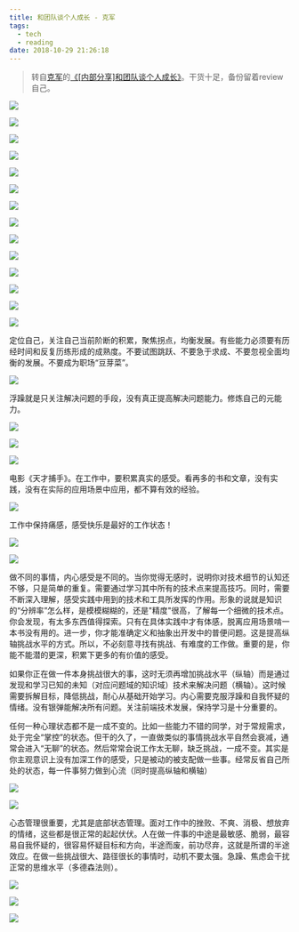 ```yaml
---
title: 和团队谈个人成长 - 克军
tags:
  - tech
  - reading
date: 2018-10-29 21:26:18
---
```


> 转自[克军](https://weibo.com/kejunz)的[《[内部分享]和团队谈个人成长》](https://weibo.com/ttarticle/p/show?id=2309404300456787613157)。干货十足，备份留着review自己。

![](https://r.sinaimg.cn/large/article/011f65a8cc93a1a6a80a7b9c40bd581e)

![](https://r.sinaimg.cn/large/article/862ad46cbf579f89e1f1317b24ee3eba)

![](https://r.sinaimg.cn/large/article/d043f0d78476db20d38d73a25e78d713)

![](https://r.sinaimg.cn/large/article/5bbd2769178ee502073b39447e4ebec2)

![](https://r.sinaimg.cn/large/article/33ffcfb2efb98468d31c4b75a0faf84d)

![](https://r.sinaimg.cn/large/article/5f21ea42a876524f209dc82e2f503241)

![](https://r.sinaimg.cn/large/article/7c01a284af4525535a2d0baf89ea7673)

![](https://r.sinaimg.cn/large/article/5535dffa63e43388150471b8dcc77405)

![](https://r.sinaimg.cn/large/article/215adf173d52e4b769a2f877bfa08d58)

![](https://r.sinaimg.cn/large/article/7d362681f9ab38a50e4ed7f022dd1a96)

![](https://r.sinaimg.cn/large/article/ce380011976dc9e90518822f68d4d6b7)

![](https://r.sinaimg.cn/large/article/8960414620b32d2a280c58d8c25ba3c5)

![](https://r.sinaimg.cn/large/article/ed5b8339adfd7e92979712b455b93248)

![](https://r.sinaimg.cn/large/article/5e2efcb70d2d70e1a1777cfd171fcc29)

定位自己，关注自己当前阶断的积累，聚焦拐点，均衡发展。有些能力必须要有历经时间和反复历练形成的成熟度。不要试图跳跃、不要急于求成、不要忽视全面均衡的发展。不要成为职场“豆芽菜”。

![](https://r.sinaimg.cn/large/article/53ac1ac8fbb07f7fc8ac0a1acdaa5e85)

浮躁就是只关注解决问题的手段，没有真正提高解决问题能力。修炼自己的元能力。

![](https://r.sinaimg.cn/large/article/3006c39f383ee0065fd39715ac3e524c)

![](https://r.sinaimg.cn/large/article/c55aac0f3bd77b98408e8f35dced2be6)

![](https://r.sinaimg.cn/large/article/3818d4739931bf12ae8c7eae483cbbce)

电影《天才捕手》。在工作中，要积累真实的感受。看再多的书和文章，没有实践，没有在实际的应用场景中应用，都不算有效的经验。

![](https://r.sinaimg.cn/large/article/8482e7b6abb3e3729bab0aeb3acf503c)

工作中保持痛感，感受快乐是最好的工作状态！

![](https://r.sinaimg.cn/large/article/d151d83aa7d7c3edfc4c34f839474d95)

![](https://r.sinaimg.cn/large/article/5e36034d0182dbcbe69963a8f7ec3402)

做不同的事情，内心感受是不同的。当你觉得无感时，说明你对技术细节的认知还不够，只是简单的重复。需要通过学习其中所有的技术点来提高技巧。同时，需要不断深入理解，感受实践中用到的技术和工具所发挥的作用。形象的说就是知识的“分辨率”怎么样，是模模糊糊的，还是"精度"很高，了解每一个细微的技术点。你会发现，有太多东西值得探索。只有在具体实践中才有体感，脱离应用场景啃一本书没有用的。进一步，你才能准确定义和抽象出开发中的普便问题。这是提高纵轴挑战水平的方式。所以，不必刻意寻找有挑战、有难度的工作做。重要的是，你能不能潜的更深，积累下更多的有价值的感受。

如果你正在做一件本身挑战很大的事，这时无须再增加挑战水平（纵轴）而是通过发现和学习已知的未知（对应问题域的知识域）技术来解决问题（横轴）。这时候需要拆解目标，降低挑战，耐心从基础开始学习。内心需要克服浮躁和自我怀疑的情绪。没有银弹能解决所有问题。关注前端技术发展，保持学习是十分重要的。

任何一种心理状态都不是一成不变的。比如一些能力不错的同学，对于常规需求，处于完全“掌控”的状态。但干的久了，一直做类似的事情挑战水平自然会衰减，通常会进入“无聊”的状态。然后常常会说工作太无聊，缺乏挑战，一成不变。其实是你主观意识上没有加深工作的感受，只是被动的被支配做一些事。经常反省自己所处的状态，每一件事努力做到心流（同时提高纵轴和横轴）

![](https://r.sinaimg.cn/large/article/05e8c1bcc2dfbcb6d71f9764ab09e962)

![](https://r.sinaimg.cn/large/article/077b5e1641644e21895c71bd326612fd)

心态管理很重要，尤其是底部状态管理。面对工作中的挫败、不爽、消极、想放弃的情绪，这些都是很正常的起起伏伏。人在做一件事的中途是最敏感、脆弱，最容易自我怀疑的，很容易怀疑目标和方向，半途而废，前功尽弃，这就是所谓的半途效应。在做一些挑战很大、路径很长的事情时，动机不要太强。急躁、焦虑会干扰正常的思维水平（多德森法则）。

![](https://r.sinaimg.cn/large/article/8b2a18f547e8e4af9198d060f5a19414)

![](https://r.sinaimg.cn/large/article/a4d1df48104a7d4bda7de2e958005d05)

![](https://r.sinaimg.cn/large/article/b01be7a1c700716ef0c1a8887df6b8cc)

